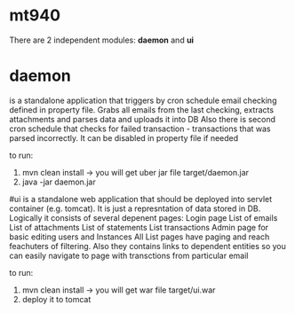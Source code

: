 # mt940
There are 2 independent modules:
**daemon** and **ui**

# daemon
 is a standalone application that triggers by cron schedule email checking 
defined in property file. Grabs all emails from the last checking, extracts attachments
and parses data and uploads it into DB
Also there is second cron schedule that checks for failed transaction - transactions that
was parsed incorrectly. It can be disabled in property file if needed 

to run:
1. mvn clean install -> you will get uber jar file target/daemon.jar
2. java -jar daemon.jar


#ui
 is a standalone web application that should be deployed into servlet container
(e.g. tomcat). It is just a represntation of data stored in DB. Logically it consists
of several depenent pages:
Login page
List of emails
List of attachments
List of statements
List transactions
Admin page for basic editing users and Instances
All List pages have paging and reach feachuters of filtering. Also they contains links
to dependent entities so you can easily navigate to page with transctions from particular
email   

to run:
1. mvn clean install -> you will get war file target/ui.war
2. deploy it to tomcat